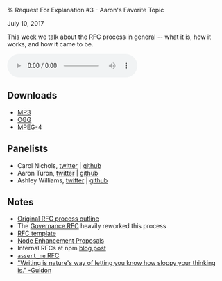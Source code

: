 % Request For Explanation #3 - Aaron's Favorite Topic

<div class="date">July 10, 2017</div>

This week we talk about the RFC process in general -- what it is, how it works, and how it came to be.

<audio controls="controls">
    <source src="episode.mp3" type="audio/mp3">
    <source src="episode.ogg" type="audio/ogg">
    <source src="episode.m4a" type="audio/x-m4a">
</audio>


## Downloads

* [MP3](episode.mp3)
* [OGG](episode.ogg)
* [MPEG-4](episode.m4a)


## Panelists

* Carol Nichols, [twitter](https://twitter.com/carols11cents) | [github](https://github.com/carols10cents)
* Aaron Turon, [twitter](https://twitter.com/aaron_turon) | [github](https://github.com/aturon)
* Ashley Williams, [twitter](https://twitter.com/ag_dubs) | [github](https://github.com/ashleygwilliams)

## Notes

 - [Original RFC process outline](https://github.com/rust-lang/rfcs/blob/master/text/0002-rfc-process.md)
 - The [Governance RFC](https://github.com/rust-lang/rfcs/blob/master/text/1068-rust-governance.md) heavily reworked this process
 - [RFC template](https://github.com/rust-lang/rfcs/blob/master/0000-template.md)
 - [Node Enhancement Proposals](https://github.com/nodejs/node-eps)
 - Internal RFCs at npm [blog post](http://blog.npmjs.org/post/153881413635/some-notes-on-rfcs)
 - [`assert_ne` RFC](https://github.com/rust-lang/rfcs/pull/1653)
 - ["Writing is nature's way of letting you know how sloppy your thinking is." -Guidon](https://pbs.twimg.com/media/B7ztoglIcAALdAk.jpg)
